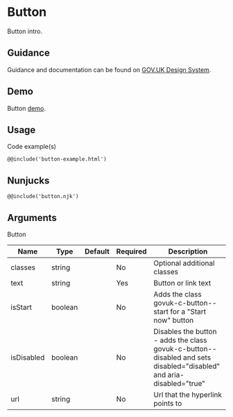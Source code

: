 # Button

Button intro.

## Guidance

Guidance and documentation can be found on [GOV.UK Design System](linkgoeshere).

## Demo

Button [demo](button.html).

## Usage

Code example(s)

```
@@include('button-example.html')
```

## Nunjucks

```
@@include('button.njk')
```

## Arguments

Button

| Name       | Type    | Default | Required | Description
|---         |---      |---      |---       |---
| classes    | string  |         | No       | Optional additional classes
| text       | string  |         | Yes      | Button or link text
| isStart    | boolean |         | No       | Adds the class govuk-c-button--start for a "Start now" button
| isDisabled | boolean |         | No       | Disables the button - adds the class govuk-c-button--disabled and sets disabled="disabled" and aria-disabled="true"
| url        | string  |         | No       | Url that the hyperlink points to


<!--
## Installation

```
npm install --save @govuk-frontend/button
```
-->
